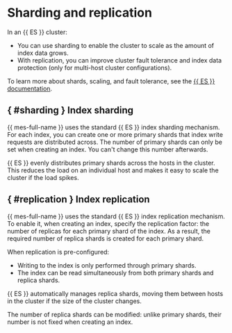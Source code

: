 # Sharding and replication

In an {{ ES }} cluster:

- You can use sharding to enable the cluster to scale as the amount of index data grows.
- With replication, you can improve cluster fault tolerance and index data protection (only for multi-host cluster configurations).

To learn more about shards, scaling, and fault tolerance, see the [{{ ES }} documentation](https://www.elastic.co/guide/en/elasticsearch/reference/current/scalability.html).

## { #sharding } Index sharding

{{ mes-full-name }} uses the standard {{ ES }} index sharding mechanism. For each index, you can create one or more primary shards that index write requests are distributed across. The number of primary shards can only be set when creating an index. You can't change this number afterwards.

{{ ES }} evenly distributes primary shards across the hosts in the cluster. This reduces the load on an individual host and makes it easy to scale the cluster if the load spikes.

## { #replication } Index replication

{{ mes-full-name }} uses the standard {{ ES }} index replication mechanism. To enable it, when creating an index, specify the replication factor: the number of replicas for each primary shard of the index. As a result, the required number of replica shards is created for each primary shard.

When replication is pre-configured:

- Writing to the index is only performed through primary shards.
- The index can be read simultaneously from both primary shards and replica shards.

{{ ES }} automatically manages replica shards, moving them between hosts in the cluster if the size of the cluster changes.

The number of replica shards can be modified: unlike primary shards, their number is not fixed when creating an index.

